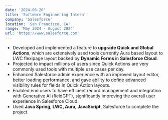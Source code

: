 ```yaml
---
date: '2024-06-20'
title: 'Software Enginnering Intern'
company: 'Salesforce'
location: 'San Francisco, CA'
range: 'May 2024 - August 2024'
url: 'https://www.salesforce.com'
---
```


- Developed and implemented a feature to <strong>upgrade Quick and Global Actions</strong>, which are extensively used tools currently Aura based layout to LWC flexipage layout backed by <strong> Dynamic Forms </strong> in <strong>Salesforce Cloud</strong>.
- Projected to impact millions of users since Quick Actions are very commonly used tools with multiple use cases per day.
- Enhanced Salesforce admin experience with an improved layout editor, better loading performance, and gave ability to define advanced visibility rules for fields in Quick Action layouts.
- Enabled end users to have efficient record management and integration with Generative AI (fieldGPT), significantly improving the overall user experience in Salesforce Cloud.
- Used <strong>Java Spring, LWC, Aura, JavaScript</strong>, Salesforce to complete the project.
